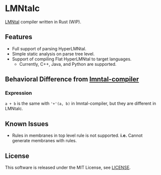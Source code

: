 # LMNtalc

[LMNtal](https://www.ueda.info.waseda.ac.jp/lmntal/index.php) compiler written in Rust (WIP).

## Features

- Full support of parsing HyperLMNtal.
- Simple static analysis on parse tree level.
- Support of compiling Flat HyperLMNtal to target languages.
  - Currently, C++, Java, and Python are supported.

## Behavioral Difference from [lmntal-compiler](https://github.com/lmntal/lmntal-compiler)

### Expression

`a + b` is the same with `'+'(a, b)` in lmntal-compiler,
but they are different in LMNtalc.

## Known Issues

- Rules in membranes in top level rule is not supported. **i.e.** Cannot generate membranes with rules.

## License

This software is released under the MIT License, see [LICENSE](LICENSE).